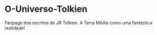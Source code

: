 # O-Universo-Tolkien
Fanpage dos escritos de JR Tolkien. A Terra Média como uma fantástica realidade!
